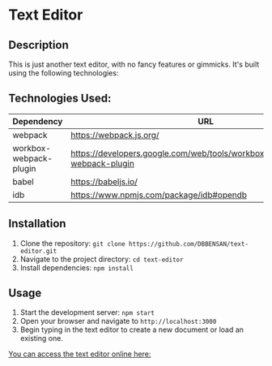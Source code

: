 # Text Editor

## Description
This is just another text editor, with no fancy features or gimmicks. It's built using the following technologies:

## Technologies Used:
| Dependency | URL |
|------------|-----|
| webpack | https://webpack.js.org/ |
| workbox-webpack-plugin | https://developers.google.com/web/tools/workbox/modules/workbox-webpack-plugin |
| babel | https://babeljs.io/ |
| idb | https://www.npmjs.com/package/idb#opendb |

## Installation

1. Clone the repository: `git clone https://github.com/DBBENSAN/text-editor.git`
2. Navigate to the project directory: `cd text-editor`
3. Install dependencies: `npm install`


## Usage
1. Start the development server: `npm start`
2. Open your browser and navigate to `http://localhost:3000`
3. Begin typing in the text editor to create a new document or load an existing one.

[You can access the text editor online here:](https://pure-crag-79082.herokuapp.com/)





